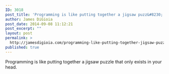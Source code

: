 ```yaml
---
ID: 3018
post_title: 'Programming is like putting together a jigsaw puzz&#8230;'
author: James DiGioia
post_date: 2014-09-08 11:12:21
post_excerpt: ""
layout: post
permalink: >
  http://jamesdigioia.com/programming-like-putting-together-jigsaw-puzz/
published: true
---
```

Programming is like putting together a jigsaw puzzle that only exists in your head.